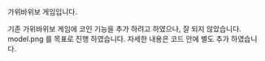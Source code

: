 가위바위보 게임입니다.

기존 가위바위보 게임에 코인 기능을 추가 하려고 하였으나, 잘 되지 않았습니다.
model.png 를 목표로 진행 하였습니다. 
자세한 내용은 코드 안에 별도 추가 하였습니다. 

